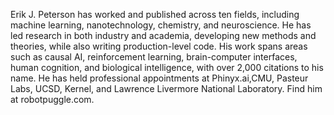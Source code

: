 Erik J. Peterson has worked and published across ten fields, including machine learning, nanotechnology, chemistry, and neuroscience. He has led research in both industry and academia, developing new methods and theories, while also writing production-level code. His work spans areas such as causal AI, reinforcement learning, brain-computer interfaces, human cognition, and biological intelligence, with over 2,000 citations to his name. He has held professional appointments at Phinyx.ai,CMU, Pasteur Labs, UCSD, Kernel, and Lawrence Livermore National Laboratory. Find him at robotpuggle.com.